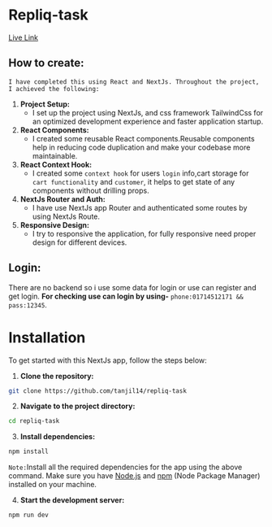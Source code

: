 # Repliq-task
[Live Link](https://exabyting.netlify.app/)
## How to create:

`I have completed this using React and NextJs. Throughout the project, I achieved the following:`

 1. **Project Setup:**
    - I set up the project using NextJs, and css framework TailwindCss for an optimized development experience and faster application startup.
 2. **React Components:**
    -  I created some reusable React components.Reusable components help in reducing code duplication and make your codebase more maintainable.
 3. **React Context Hook:**
    -  I created some `context hook` for users `login` info,cart storage for `cart functionality` and `customer`, it helps to get state of any components without drilling props.
 4. **NextJs Router and Auth:**
    -  I have use NextJs app Router and authenticated some routes by using NextJs Route. 
 5. **Responsive Design:**
    -  I try to responsive the application, for fully responsive need proper design for different devices.
## Login:
There are no backend so i use some data for login or use can register and get login.
**For checking use can login by using-** `phone:01714512171 && pass:12345`.
# Installation

To get started with this NextJs app, follow the steps below:

1. **Clone the repository:**
```bash
git clone https://github.com/tanjil14/repliq-task
```
2. **Navigate to the project directory:**
```bash
cd repliq-task
```
3. **Install dependencies:**
```bash
npm install
```
`Note:`Install all the required dependencies for the app using the above command. Make sure you have [Node.js](https://nodejs.org/) and [npm](https://www.npmjs.com/) (Node Package Manager) installed on your machine.

4. **Start the development server:**
```bash
npm run dev
```